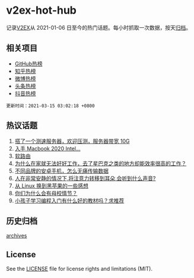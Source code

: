 # v2ex-hot-hub

 记录[V2EX](https://www.v2ex.com/)从 2021-01-06 日至今的热门话题。每小时抓取一次数据，按天[归档](archives)。
 
 ## 相关项目

- [GitHub热榜](https://github.com/snaildev/github-hot-hub)
- [知乎热榜](https://github.com/snaildev/zhihu-hot-hub)
- [微博热榜](https://github.com/snaildev/weibo-hot-hub)
- [头条热榜](https://github.com/snaildev/toutiao-hot-hub)
- [抖音热榜](https://github.com/snaildev/douyin-hot-hub)


 `更新时间：2021-03-15 03:02:18 +0800`

## 热议话题

1. [搭了一个测速服务器，欢迎压测，服务器带宽 10G](https://www.v2ex.com/t/761503)
1. [入手 Macbook 2020 Intel...](https://www.v2ex.com/t/761488)
1. [软路由](https://www.v2ex.com/t/761443)
1. [为什么在家就无法好好工作，去了星巴克之类的地方却能效率很高的工作？](https://www.v2ex.com/t/761445)
1. [不同品牌的安卓手机，怎么无痛传输数据](https://www.v2ex.com/t/761471)
1. [人在非常安静的情况下,将注意力转移到耳朵,会听到什么声音?](https://www.v2ex.com/t/761549)
1. [从 Linux 换到黑苹果的一些感想](https://www.v2ex.com/t/761527)
1. [你们为什么会有母校情节？](https://www.v2ex.com/t/761595)
1. [小孩子学习编程入门有什么好的教材吗？求推荐](https://www.v2ex.com/t/761438)

## 历史归档

[archives](archives)

## License

See the [LICENSE](LICENSE) file for license rights and limitations (MIT).
